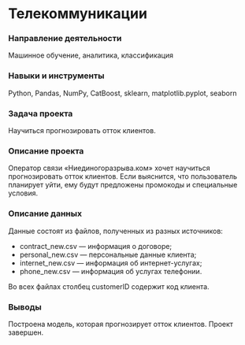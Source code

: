# Телекоммуникации

### Направление деятельности

Машинное обучение, аналитика, классификация

### Навыки и инструменты

Python, Pandas, NumPy, CatBoost, sklearn, matplotlib.pyplot, seaborn

### Задача проекта

Научиться прогнозировать отток клиентов.

### Описание проекта

Оператор связи «Ниединогоразрыва.ком» хочет научиться прогнозировать отток клиентов. Если выяснится, что пользователь планирует уйти, ему будут предложены промокоды и специальные условия.

### Описание данных 

Данные состоят из файлов, полученных из разных источников:
* contract_new.csv — информация о договоре;
* personal_new.csv — персональные данные клиента;
* internet_new.csv — информация об интернет-услугах;
* phone_new.csv — информация об услугах телефонии.
  
Во всех файлах столбец customerID содержит код клиента.

### Выводы

Построена модель, которая прогнозирует отток клиентов. Проект завершен.
